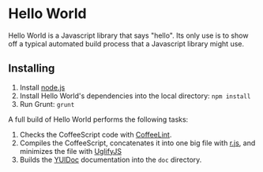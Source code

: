 # Hello World

Hello World is a Javascript library that says "hello". Its only use is to show off a typical automated build process that a Javascript library might use.

## Installing

1. Install [node.js](http://nodejs.org/)
1. Install Hello World's dependencies into the local directory: ```npm install```
1. Run Grunt: ```grunt```

A full build of Hello World performs the following tasks:

1. Checks the CoffeeScript code with [CoffeeLint](http://www.coffeelint.org/).
1. Compiles the CoffeeScript, concatenates it into one big file with [r.js](http://requirejs.org/docs/optimization.html), and minimizes the file with [UglifyJS](https://github.com/mishoo/UglifyJS)
1. Builds the [YUIDoc](http://yui.github.io/yuidoc/) documentation into the ```doc``` directory.
